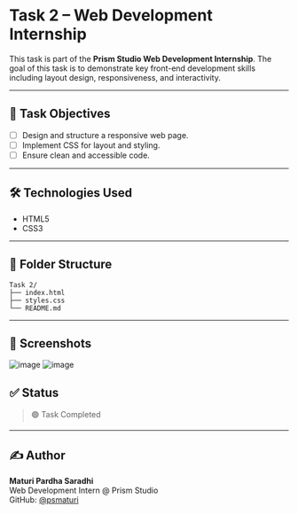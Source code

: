 # Task 2 – Web Development Internship

This task is part of the **Prism Studio Web Development Internship**. The goal of this task is to demonstrate key front-end development skills including layout design, responsiveness, and interactivity.

---

## 📌 Task Objectives

- [ ] Design and structure a responsive web page.
- [ ] Implement CSS for layout and styling.
- [ ] Ensure clean and accessible code.

---

## 🛠️ Technologies Used

- HTML5  
- CSS3  

---

## 📂 Folder Structure

```
Task 2/
├── index.html
├── styles.css
└── README.md
```

---

## 📸 Screenshots
![image](https://github.com/user-attachments/assets/f7c3e112-b203-4657-976c-a872c62f5056)
![image](https://github.com/user-attachments/assets/f26f9abe-e516-4a33-974d-c1accbc64f61)



## ✅ Status

> 🟢 Task Completed

---

## ✍️ Author

**Maturi Pardha Saradhi**  
Web Development Intern @ Prism Studio  
GitHub: [@psmaturi](https://github.com/psmaturi)
